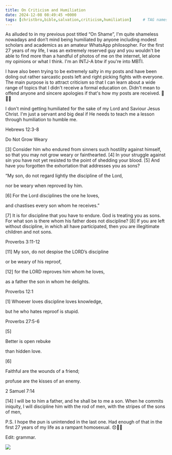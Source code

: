 ```yaml
---
title: On Criticism and Humiliation
date: 2024-12-08 08:49:45 +0000
tags: [christbro,bible,salvation,criticism,humiliation]     # TAG names should always be lowercase
---
```


As alluded to in my previous post titled “On Shame”, I'm quite shameless nowadays and don’t mind being humiliated by anyone including modest scholars and academics as an amateur WhatsApp philosopher. For the first 27 years of my life, I was an extremely reserved guy and you wouldn't be able to find more than a handful of photos of me on the internet, let alone my opinions or what I think. I'm an INTJ-A btw if you're into MBTI.

I have also been trying to be extremely salty in my posts and have been doling out rather sarcastic posts left and right picking fights with everyone. The main purpose is to attract criticism so that I can learn about a wide range of topics that I didn't receive a formal education on. Didn't mean to offend anyone and sincere apologies if that's how my posts are received. 🙏🫶😘

I don't mind getting humiliated for the sake of my Lord and Saviour Jesus Christ. I'm just a servant and big deal if He needs to teach me a lesson through humiliation to humble me.

Hebrews 12:3-8

Do Not Grow Weary

[3] Consider him who endured from sinners such hostility against himself, so that you may not grow weary or fainthearted. [4] In your struggle against sin you have not yet resisted to the point of shedding your blood. [5] And have you forgotten the exhortation that addresses you as sons? 

“My son, do not regard lightly the discipline of the Lord,

nor be weary when reproved by him. 

[6] For the Lord disciplines the one he loves,

and chastises every son whom he receives.”

[7] It is for discipline that you have to endure. God is treating you as sons. For what son is there whom his father does not discipline? [8] If you are left without discipline, in which all have participated, then you are illegitimate children and not sons.

Proverbs 3:11-12

[11] My son, do not despise the LORD’s discipline

or be weary of his reproof, 

[12] for the LORD reproves him whom he loves,

as a father the son in whom he delights.

Proverbs 12:1

[1] Whoever loves discipline loves knowledge,

but he who hates reproof is stupid.

Proverbs 27:5-6

[5] 

Better is open rebuke

than hidden love. 

[6] 

Faithful are the wounds of a friend;

profuse are the kisses of an enemy.

2 Samuel 7:14

[14] I will be to him a father, and he shall be to me a son. When he commits iniquity, I will discipline him with the rod of men, with the stripes of the sons of men,

P.S. I hope the pun is unintended in the last one. Had enough of that in the first 27 years of my life as a rampant homosexual. 😞🫣🥲

Edit: grammar.

![](/11fbde0e89b0c62a687237ea4d62fa17.jpeg)